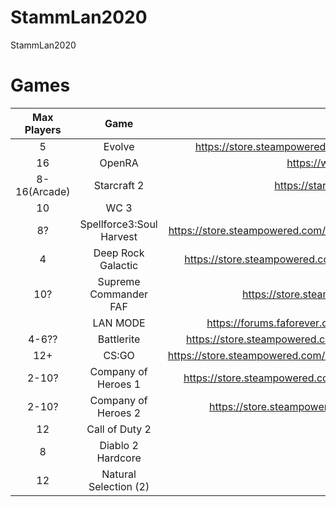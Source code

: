 # StammLan2020
StammLan2020


# Games

| Max Players |  Game  | URL |
|:-----------:|:------:|:---:|
|      5      | Evolve |  https://store.steampowered.com/app/273350/Evolve_Stage_2/   |
|      16     | OpenRA |   https://www.openra.net/  |
|      8-16(Arcade)    | Starcraft 2 |   https://starcraft2.com/de-de/  |
|     10      | WC 3   | |
|     8?      | Spellforce3:Soul Harvest | https://store.steampowered.com/app/817540/SpellForce_3_Soul_Harvest/ |
|     4       | Deep Rock Galactic  | https://store.steampowered.com/app/548430/Deep_Rock_Galactic/ |
| 10? |Supreme Commander FAF| https://store.steampowered.com/app/9420 |
| | LAN MODE | https://forums.faforever.com/viewtopic.php?f=2&t=15978 | 
| 4-6??| Battlerite | https://store.steampowered.com/app/504370/Battlerite/?l=german |
| 12+ | CS:GO | https://store.steampowered.com/app/730/CounterStrike_Global_Offensive/ |
| 2-10?| Company of Heroes 1 | https://store.steampowered.com/app/228200/Company_of_Heroes/ |
| 2-10? | Company of Heroes 2 | https://store.steampowered.com/agecheck/app/231430/ |
| 12 | Call of Duty 2 | ... |
| 8 | Diablo 2 Hardcore | |
| 12 | Natural Selection (2) | |
